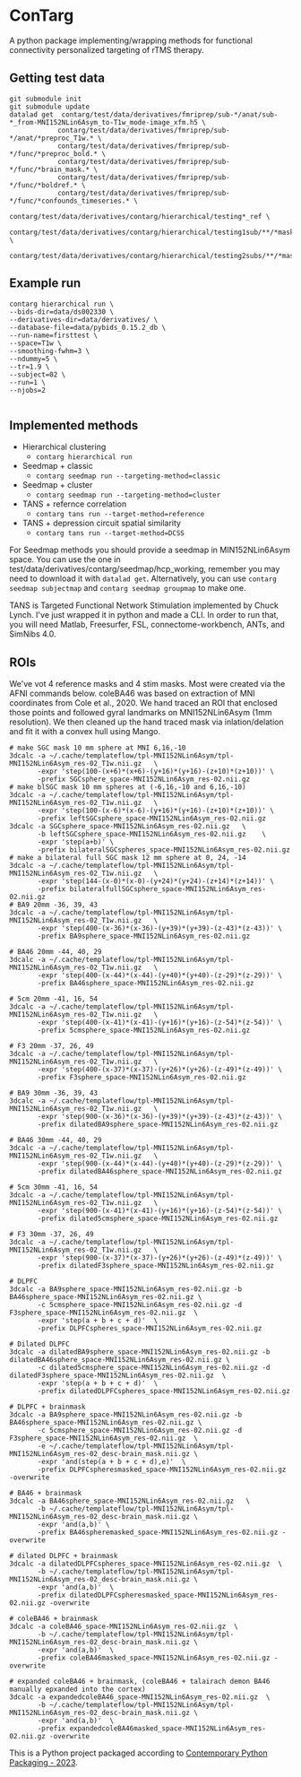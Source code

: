 # ConTarg

A python package implementing/wrapping methods for functional connectivity personalized targeting of rTMS therapy.

## Getting test data
```commandline
git submodule init
git submodule update
datalad get  contarg/test/data/derivatives/fmriprep/sub-*/anat/sub-*_from-MNI152NLin6Asym_to-T1w_mode-image_xfm.h5 \ 
            contarg/test/data/derivatives/fmriprep/sub-*/anat/*preproc_T1w.* \
            contarg/test/data/derivatives/fmriprep/sub-*/func/*preproc_bold.* \
            contarg/test/data/derivatives/fmriprep/sub-*/func/*brain_mask.* \
            contarg/test/data/derivatives/fmriprep/sub-*/func/*boldref.* \
            contarg/test/data/derivatives/fmriprep/sub-*/func/*confounds_timeseries.* \
            contarg/test/data/derivatives/contarg/hierarchical/testing*_ref \
            contarg/test/data/derivatives/contarg/hierarchical/testing1sub/**/*mask.nii.gz \
            contarg/test/data/derivatives/contarg/hierarchical/testing2subs/**/*mask.nii.gz 
```


## Example run
```commandline
contarg hierarchical run \
--bids-dir=data/ds002330 \
--derivatives-dir=data/derivatives/ \
--database-file=data/pybids_0.15.2_db \
--run-name=firsttest \
--space=T1w \
--smoothing-fwhm=3 \
--ndummy=5 \
--tr=1.9 \
--subject=02 \
--run=1 \
--njobs=2


```

## Implemented methods
* Hierarchical clustering
    *   `contarg hierarchical run`
* Seedmap + classic
    *   `contarg seedmap run --targeting-method=classic`
* Seedmap + cluster
    *   `contarg seedmap run --targeting-method=cluster`
* TANS + refernce correlation
    *   `contarg tans run --target-method=reference`
* TANS + depression circuit spatial similarity 
    *   `contarg tans run --target-method=DCSS`

For Seedmap methods you should provide a seedmap in MIN152NLin6Asym space.
You can use the one in test/data/derivatives/contarg/seedmap/hcp_working, 
remember you may need to download it with `datalad get`. 
Alternatively, you can use `contarg seedmap subjectmap` and `contarg seedmap groupmap` to make one.

TANS is Targeted Functional Network Stimulation implemented by Chuck Lynch. I've just wrapped it in python and made a 
CLI. In order to run that, you will need Matlab, Freesurfer, FSL, connectome-workbench, ANTs, and SimNibs 4.0.

## ROIs
We've vot 4 reference masks and 4 stim masks. Most were created via the AFNI commands below. coleBA46 was based on extraction of MNI 
coordinates from Cole et al., 2020. We hand traced an ROI that enclosed those points and followed gyral landmarks on 
MNI152NLin6Asym (1mm resolution). We then cleaned up the hand traced mask via inlation/delation and fit it with a convex
hull using Mango. 
```commandline
# make SGC mask 10 mm sphere at MNI 6,16,-10
3dcalc -a ~/.cache/templateflow/tpl-MNI152NLin6Asym/tpl-MNI152NLin6Asym_res-02_T1w.nii.gz   \
       -expr 'step(100-(x+6)*(x+6)-(y+16)*(y+16)-(z+10)*(z+10))' \
       -prefix SGCsphere_space-MNI152NLin6Asym_res-02.nii.gz
# make blSGC mask 10 mm spheres at (-6,16,-10 and 6,16,-10)
3dcalc -a ~/.cache/templateflow/tpl-MNI152NLin6Asym/tpl-MNI152NLin6Asym_res-02_T1w.nii.gz   \
       -expr 'step(100-(x-6)*(x-6)-(y+16)*(y+16)-(z+10)*(z+10))' \
       -prefix leftSGCsphere_space-MNI152NLin6Asym_res-02.nii.gz
3dcalc -a SGCsphere_space-MNI152NLin6Asym_res-02.nii.gz   \
       -b leftSGCsphere_space-MNI152NLin6Asym_res-02.nii.gz    \
       -expr 'step(a+b)' \
       -prefix bilateralSGCspheres_space-MNI152NLin6Asym_res-02.nii.gz
# make a bilateral full SGC mask 12 mm sphere at 0, 24, -14
3dcalc -a ~/.cache/templateflow/tpl-MNI152NLin6Asym/tpl-MNI152NLin6Asym_res-02_T1w.nii.gz   \
       -expr 'step(144-(x-0)*(x-0)-(y+24)*(y+24)-(z+14)*(z+14))' \
       -prefix bilateralfullSGCsphere_space-MNI152NLin6Asym_res-02.nii.gz
# BA9 20mm -36, 39, 43
3dcalc -a ~/.cache/templateflow/tpl-MNI152NLin6Asym/tpl-MNI152NLin6Asym_res-02_T1w.nii.gz   \
       -expr 'step(400-(x-36)*(x-36)-(y+39)*(y+39)-(z-43)*(z-43))' \
       -prefix BA9sphere_space-MNI152NLin6Asym_res-02.nii.gz

# BA46 20mm -44, 40, 29
3dcalc -a ~/.cache/templateflow/tpl-MNI152NLin6Asym/tpl-MNI152NLin6Asym_res-02_T1w.nii.gz   \
       -expr 'step(400-(x-44)*(x-44)-(y+40)*(y+40)-(z-29)*(z-29))' \
       -prefix BA46sphere_space-MNI152NLin6Asym_res-02.nii.gz

# 5cm 20mm -41, 16, 54
3dcalc -a ~/.cache/templateflow/tpl-MNI152NLin6Asym/tpl-MNI152NLin6Asym_res-02_T1w.nii.gz   \
       -expr 'step(400-(x-41)*(x-41)-(y+16)*(y+16)-(z-54)*(z-54))' \
       -prefix 5cmsphere_space-MNI152NLin6Asym_res-02.nii.gz

# F3 20mm -37, 26, 49
3dcalc -a ~/.cache/templateflow/tpl-MNI152NLin6Asym/tpl-MNI152NLin6Asym_res-02_T1w.nii.gz   \
       -expr 'step(400-(x-37)*(x-37)-(y+26)*(y+26)-(z-49)*(z-49))' \
       -prefix F3sphere_space-MNI152NLin6Asym_res-02.nii.gz
       
# BA9 30mm -36, 39, 43
3dcalc -a ~/.cache/templateflow/tpl-MNI152NLin6Asym/tpl-MNI152NLin6Asym_res-02_T1w.nii.gz   \
       -expr 'step(900-(x-36)*(x-36)-(y+39)*(y+39)-(z-43)*(z-43))' \
       -prefix dilatedBA9sphere_space-MNI152NLin6Asym_res-02.nii.gz

# BA46 30mm -44, 40, 29
3dcalc -a ~/.cache/templateflow/tpl-MNI152NLin6Asym/tpl-MNI152NLin6Asym_res-02_T1w.nii.gz   \
       -expr 'step(900-(x-44)*(x-44)-(y+40)*(y+40)-(z-29)*(z-29))' \
       -prefix dilatedBA46sphere_space-MNI152NLin6Asym_res-02.nii.gz

# 5cm 30mm -41, 16, 54
3dcalc -a ~/.cache/templateflow/tpl-MNI152NLin6Asym/tpl-MNI152NLin6Asym_res-02_T1w.nii.gz   \
       -expr 'step(900-(x-41)*(x-41)-(y+16)*(y+16)-(z-54)*(z-54))' \
       -prefix dilated5cmsphere_space-MNI152NLin6Asym_res-02.nii.gz

# F3 30mm -37, 26, 49
3dcalc -a ~/.cache/templateflow/tpl-MNI152NLin6Asym/tpl-MNI152NLin6Asym_res-02_T1w.nii.gz   \
       -expr 'step(900-(x-37)*(x-37)-(y+26)*(y+26)-(z-49)*(z-49))' \
       -prefix dilatedF3sphere_space-MNI152NLin6Asym_res-02.nii.gz

# DLPFC
3dcalc -a BA9sphere_space-MNI152NLin6Asym_res-02.nii.gz -b BA46sphere_space-MNI152NLin6Asym_res-02.nii.gz \
       -c 5cmsphere_space-MNI152NLin6Asym_res-02.nii.gz -d F3sphere_space-MNI152NLin6Asym_res-02.nii.gz  \
       -expr 'step(a + b + c + d)'  \
       -prefix DLPFCspheres_space-MNI152NLin6Asym_res-02.nii.gz
       
# Dilated DLPFC
3dcalc -a dilatedBA9sphere_space-MNI152NLin6Asym_res-02.nii.gz -b dilatedBA46sphere_space-MNI152NLin6Asym_res-02.nii.gz \
       -c dilated5cmsphere_space-MNI152NLin6Asym_res-02.nii.gz -d dilatedF3sphere_space-MNI152NLin6Asym_res-02.nii.gz  \
       -expr 'step(a + b + c + d)'  \
       -prefix dilatedDLPFCspheres_space-MNI152NLin6Asym_res-02.nii.gz

# DLPFC + brainmask
3dcalc -a BA9sphere_space-MNI152NLin6Asym_res-02.nii.gz -b BA46sphere_space-MNI152NLin6Asym_res-02.nii.gz \
       -c 5cmsphere_space-MNI152NLin6Asym_res-02.nii.gz -d F3sphere_space-MNI152NLin6Asym_res-02.nii.gz  \
       -e ~/.cache/templateflow/tpl-MNI152NLin6Asym/tpl-MNI152NLin6Asym_res-02_desc-brain_mask.nii.gz \
       -expr 'and(step(a + b + c + d),e)'  \
       -prefix DLPFCspheresmasked_space-MNI152NLin6Asym_res-02.nii.gz -overwrite
       
# BA46 + brainmask
3dcalc -a BA46sphere_space-MNI152NLin6Asym_res-02.nii.gz   \
       -b ~/.cache/templateflow/tpl-MNI152NLin6Asym/tpl-MNI152NLin6Asym_res-02_desc-brain_mask.nii.gz \
       -expr 'and(a,b)' \
       -prefix BA46spheremasked_space-MNI152NLin6Asym_res-02.nii.gz -overwrite
       
# dilated DLPFC + brainmask
3dcalc -a dilatedDLPFCspheres_space-MNI152NLin6Asym_res-02.nii.gz  \
       -b ~/.cache/templateflow/tpl-MNI152NLin6Asym/tpl-MNI152NLin6Asym_res-02_desc-brain_mask.nii.gz \
       -expr 'and(a,b)'  \
       -prefix dilatedDLPFCspheresmasked_space-MNI152NLin6Asym_res-02.nii.gz -overwrite

# coleBA46 + brainmask
3dcalc -a coleBA46_space-MNI152NLin6Asym_res-02.nii.gz  \
       -b ~/.cache/templateflow/tpl-MNI152NLin6Asym/tpl-MNI152NLin6Asym_res-02_desc-brain_mask.nii.gz \
       -expr 'and(a,b)'  \
       -prefix coleBA46masked_space-MNI152NLin6Asym_res-02.nii.gz -overwrite
       
# expanded coleBA46 + brainmask, (coleBA46 + talairach demon BA46 manually epxanded into the cortex)
3dcalc -a expandedcoleBA46_space-MNI152NLin6Asym_res-02.nii.gz  \
       -b ~/.cache/templateflow/tpl-MNI152NLin6Asym/tpl-MNI152NLin6Asym_res-02_desc-brain_mask.nii.gz \
       -expr 'and(a,b)'  \
       -prefix expandedcoleBA46masked_space-MNI152NLin6Asym_res-02.nii.gz -overwrite
```


This is a Python project packaged according to [Contemporary Python Packaging - 2023][].

[Contemporary Python Packaging - 2023]: https://effigies.gitlab.io/posts/python-packaging-2023/
